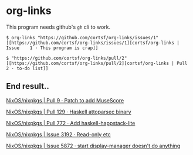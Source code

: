# org-links

This program needs github's `gh` cli to work.

```
$ org-links "https://github.com/cortsf/org-links/issues/1"
[[https://github.com/cortsf/org-links/issues/1][cortsf/org-links | Issue    1 · This program is crap]]

$ "https://github.com/cortsf/org-links/pull/2"
[[https://github.com/cortsf/org-links/pull/2][cortsf/org-links | Pull    2 · to-do list]]
```


## End result..

[NixOS/nixpkgs | Pull     9 · Patch to add MuseScore](https://github.com/NixOS/nixpkgs/pull/9)

[NixOS/nixpkgs | Pull   129 · Haskell attoparsec binary](https://github.com/NixOS/nixpkgs/pull/129)

[NixOS/nixpkgs | Pull   772 · Add haskell-happstack-lite](https://github.com/NixOS/nixpkgs/pull/772)

[NixOS/nixpkgs | Issue 3192 · Read-only etc](https://github.com/NixOS/nixpkgs/issues/3192)

[NixOS/nixpkgs | Issue 5872 · start display-manager doesn't do anything](https://github.com/NixOS/nixpkgs/issues/5872)



